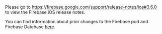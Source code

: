 Please go to https://firebase.google.com/support/release-notes/ios#3.6.0
to view the Firebase iOS release notes.

You can find information about prior changes to the Firebase pod and Firebase
Database [here](https://www.firebase.com/docs/ios/changelog.html).
